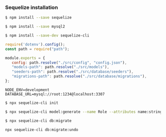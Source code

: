 ### Sequelize installation
```sh
$ npm install --save sequelize
```
```sh
$ npm install --save mysql2
```
```sh
$ npm install --save-dev sequelize-cli
```

```js
require('dotenv').config(); 
const path = require("path");

module.exports = {
   config: path.resolve("./src/config", "config.json"),
   "models-path": path.resolve("./src/models"),
   "seeders-path": path.resolve("./src/database/seeders"),
   "migrations-path": path.resolve("./src/database/migrations"),
};
```

```env
NODE_ENV=development
DATABASE_URL=mysql://root:1234@localhost:3307
```

```sh
$ npx sequelize-cli init
```

```sh
$ npx sequelize-cli model:generate --name Role --attributes name:string
```

```sh
$ npx sequelize-cli db:migrate
```

```sh
npx sequelize-cli db:migrate:undo
```
